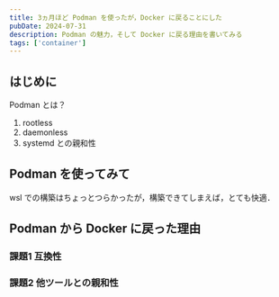 ```yaml
---
title: 3ヵ月ほど Podman を使ったが，Docker に戻ることにした
pubDate: 2024-07-31
description: Podman の魅力，そして Docker に戻る理由を書いてみる
tags: ['container']
---
```


## はじめに

Podman とは？

1. rootless
2. daemonless
3. systemd との親和性

## Podman を使ってみて

wsl での構築はちょっとつらかったが，構築できてしまえば，とても快適．

## Podman から Docker に戻った理由

### 課題1 互換性

### 課題2 他ツールとの親和性
